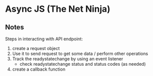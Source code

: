 # Async JS (The Net Ninja)

## Notes
Steps in interacting with API endpoint:
1. create a request object
2. Use it to send request to get some data / perform other operations
3. Track the readystatechange by using an event listener
    - check readystatechange status and status codes (as needed)
4. create a callback function